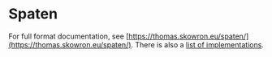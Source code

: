 # Spaten

For full format documentation, see [https://thomas.skowron.eu/spaten/](https://thomas.skowron.eu/spaten/). There is also a [list of implementations](https://thomas.skowron.eu/spaten/implementations/).
